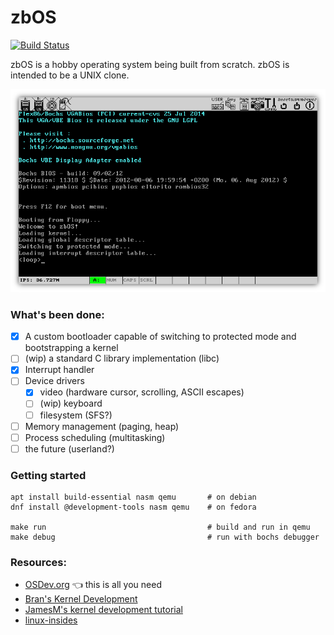 # zbOS

[![Build Status](https://travis-ci.org/viren-nadkarni/zbOS.svg?branch=master)](https://travis-ci.org/viren-nadkarni/zbOS)

zbOS is a hobby operating system being built from scratch. zbOS is intended to be a UNIX clone.

![zbOS in Bochs](screenshot.png)

### What's been done:

- [x] A custom bootloader capable of switching to protected mode and bootstrapping a kernel
- [ ] \(wip) a standard C library implementation (libc)
- [x] Interrupt handler
- [ ] Device drivers
  - [x] video (hardware cursor, scrolling, ASCII escapes)
  - [ ] \(wip) keyboard
  - [ ] filesystem (SFS?)
- [ ] Memory management (paging, heap)
- [ ] Process scheduling (multitasking)
- [ ] the future (userland?)

### Getting started

    apt install build-essential nasm qemu       # on debian
    dnf install @development-tools nasm qemu    # on fedora

    make run                                    # build and run in qemu
    make debug                                  # run with bochs debugger

### Resources:

- [OSDev.org](http://wiki.osdev.org) :point_left: this is all you need
- [Bran's Kernel Development](http://www.osdever.net/bkerndev/index.php)
- [JamesM's kernel development tutorial](http://www.jamesmolloy.co.uk/tutorial_html/)
- [linux-insides](https://github.com/0xAX/linux-insides)

